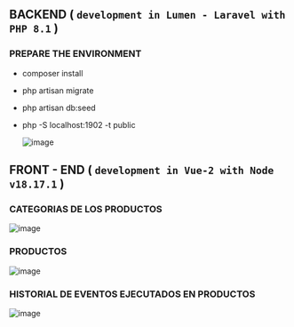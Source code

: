 ## BACKEND ( `development in Lumen - Laravel with PHP 8.1` )

### PREPARE THE ENVIRONMENT

- composer install
- php artisan migrate
- php artisan db:seed
- php -S localhost:1902 -t public

  
  ![image](https://github.com/rgmatute/funiber-technical-test-products/assets/39324527/831af081-890e-4de6-849b-5bdf5cbe3430)




## FRONT - END ( `development in Vue-2 with Node v18.17.1` )

### CATEGORIAS DE LOS PRODUCTOS

![image](https://github.com/rgmatute/funiber-technical-test-products/assets/39324527/23d0a163-0e1b-4e48-908a-731e27279706)


### PRODUCTOS

![image](https://github.com/rgmatute/funiber-technical-test-products/assets/39324527/1499af19-2f15-4f1b-889e-cf01052575d0)

### HISTORIAL DE EVENTOS EJECUTADOS EN PRODUCTOS

![image](https://github.com/rgmatute/funiber-technical-test-products/assets/39324527/801f165f-da66-41c2-9b5c-a0ec814dcc2d)




